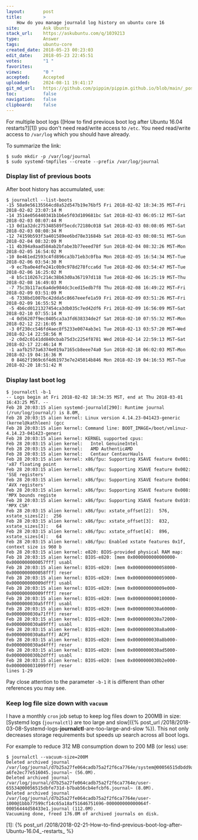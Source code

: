 ```yaml
---
layout:       post
title:        >
    How do you manage journald log history on ubuntu core 16
site:         Ask Ubuntu
stack_url:    https://askubuntu.com/q/1039213
type:         Answer
tags:         ubuntu-core
created_date: 2018-05-23 00:23:03
edit_date:    2018-05-23 22:45:51
votes:        "1 "
favorites:    
views:        "0 "
accepted:     Accepted
uploaded:     2024-08-11 19:41:17
git_md_url:   https://github.com/pippim/pippim.github.io/blob/main/_posts/2018/2018-05-23-How-do-you-manage-journald-log-history-on-ubuntu-core-16.md
toc:          false
navigation:   false
clipboard:    false
---
```


For multiple boot logs ([How to find previous boot log after Ubuntu 16.04 restarts?][1]) you don't need read/write access to `/etc`. You need read/write access to `/var/log` which you should have already.

To summarize the link:

``` 
$ sudo mkdir -p /var/log/journal
$ sudo systemd-tmpfiles --create --prefix /var/log/journal
```


### Display list of previous boots

After boot history has accumulated, use:

``` 
$ journalctl --list-boots
-15 58a9e56135564cd8a52d547b19e76bf5 Fri 2018-02-02 18:34:35 MST—Fri 2018-02-02 23:07:14 M
-14 3514e056440341b1b6e5f03d109681bc Sat 2018-02-03 06:05:12 MST—Sat 2018-02-03 08:07:44 M
-13 0d1a32dc275348589f5ecdc72180c018 Sat 2018-02-03 08:08:05 MST—Sat 2018-02-03 08:08:34 M
-12 74159b593f3a401589ee6bd78e31684b Sat 2018-02-03 08:08:51 MST—Sun 2018-02-04 08:32:09 M
-11 4b394a9aad584ab2bfabe3b77eeed78f Sun 2018-02-04 08:32:26 MST—Mon 2018-02-05 16:54:02 M
-10 8e461ed2593c4fd896ca3b71eb3c0fba Mon 2018-02-05 16:54:34 MST—Tue 2018-02-06 03:54:30 M
 -9 ec7ba0e4dfe241c0b9c978d278fcca6d Tue 2018-02-06 03:54:47 MST—Tue 2018-02-06 16:25:02 M
 -8 b5c110267c214c38b63d0a367197d118 Tue 2018-02-06 16:25:19 MST—Thu 2018-02-08 16:49:03 M
 -7 75c3b117ac6a4de984dc3ced15edb7f8 Thu 2018-02-08 16:49:22 MST—Fri 2018-02-09 03:51:09 M
 -6 7338bd1007bc42dda5c8667eeefe1a59 Fri 2018-02-09 03:51:26 MST—Fri 2018-02-09 16:55:52 M
 -5 4b6cd0121327454ca3db035c7ed42df6 Fri 2018-02-09 16:56:09 MST—Sat 2018-02-10 07:55:14 M
 -4 0d56207f9ec0405ca3a3fd638334de2f Sat 2018-02-10 07:55:32 MST—Mon 2018-02-12 22:16:05 M
 -3 0f230cc546fd4aec8f5233e0074ab3e1 Tue 2018-02-13 03:57:20 MST—Wed 2018-02-14 22:58:56 M
 -2 c0d2c0141dd840cbab75d3c2254f8781 Wed 2018-02-14 22:59:13 MST—Sat 2018-02-17 22:46:14 M
 -1 aafb2573a6374e019a7165cb8eee74a0 Sun 2018-02-18 06:02:03 MST—Mon 2018-02-19 04:16:36 M
  0 8462f1969c6f4d61973e7e245014b846 Mon 2018-02-19 04:16:53 MST—Tue 2018-02-20 18:51:42 M
```

### Display last boot log

``` 
$ journalctl -b-1
-- Logs begin at Fri 2018-02-02 18:34:35 MST, end at Thu 2018-03-01 16:43:25 MST. --
Feb 28 20:03:15 alien systemd-journald[290]: Runtime journal (/run/log/journal/) is 8.0M, 
Feb 28 20:03:15 alien kernel: Linux version 4.14.23-041423-generic (kernel@kathleen) (gcc 
Feb 28 20:03:15 alien kernel: Command line: BOOT_IMAGE=/boot/vmlinuz-4.14.23-041423-generi
Feb 28 20:03:15 alien kernel: KERNEL supported cpus:
Feb 28 20:03:15 alien kernel:   Intel GenuineIntel
Feb 28 20:03:15 alien kernel:   AMD AuthenticAMD
Feb 28 20:03:15 alien kernel:   Centaur CentaurHauls
Feb 28 20:03:15 alien kernel: x86/fpu: Supporting XSAVE feature 0x001: 'x87 floating point
Feb 28 20:03:15 alien kernel: x86/fpu: Supporting XSAVE feature 0x002: 'SSE registers'
Feb 28 20:03:15 alien kernel: x86/fpu: Supporting XSAVE feature 0x004: 'AVX registers'
Feb 28 20:03:15 alien kernel: x86/fpu: Supporting XSAVE feature 0x008: 'MPX bounds registe
Feb 28 20:03:15 alien kernel: x86/fpu: Supporting XSAVE feature 0x010: 'MPX CSR'
Feb 28 20:03:15 alien kernel: x86/fpu: xstate_offset[2]:  576, xstate_sizes[2]:  256
Feb 28 20:03:15 alien kernel: x86/fpu: xstate_offset[3]:  832, xstate_sizes[3]:   64
Feb 28 20:03:15 alien kernel: x86/fpu: xstate_offset[4]:  896, xstate_sizes[4]:   64
Feb 28 20:03:15 alien kernel: x86/fpu: Enabled xstate features 0x1f, context size is 960 b
Feb 28 20:03:15 alien kernel: e820: BIOS-provided physical RAM map:
Feb 28 20:03:15 alien kernel: BIOS-e820: [mem 0x0000000000000000-0x0000000000057fff] usabl
Feb 28 20:03:15 alien kernel: BIOS-e820: [mem 0x0000000000058000-0x0000000000058fff] reser
Feb 28 20:03:15 alien kernel: BIOS-e820: [mem 0x0000000000059000-0x000000000009dfff] usabl
Feb 28 20:03:15 alien kernel: BIOS-e820: [mem 0x000000000009e000-0x000000000009ffff] reser
Feb 28 20:03:15 alien kernel: BIOS-e820: [mem 0x0000000000100000-0x0000000030a5ffff] usabl
Feb 28 20:03:15 alien kernel: BIOS-e820: [mem 0x0000000030a60000-0x0000000030a71fff] reser
Feb 28 20:03:15 alien kernel: BIOS-e820: [mem 0x0000000030a72000-0x0000000030a89fff] usabl
Feb 28 20:03:15 alien kernel: BIOS-e820: [mem 0x0000000030a8a000-0x0000000030a8afff] ACPI 
Feb 28 20:03:15 alien kernel: BIOS-e820: [mem 0x0000000030a8b000-0x0000000030ad4fff] reser
Feb 28 20:03:15 alien kernel: BIOS-e820: [mem 0x0000000030ad5000-0x0000000030b2dfff] usabl
Feb 28 20:03:15 alien kernel: BIOS-e820: [mem 0x0000000030b2e000-0x0000000031099fff] reser
lines 1-29
```

Pay close attention to the parameter `-b-1` it is different than other references you may see.

### Keep log file size down with `vacuum`

I have a monthly `cron` job setup to keep log files down to 200MB in size: [Systemd logs (`journalctl`) are too large and slow]({% post_url /2018/2018-03-08-Systemd-logs-__journalctl__-are-too-large-and-slow %}). This not only decreases storage requirements but speeds up search across all boot logs.


For example to reduce 312 MB consumption down to 200 MB (or less) use:

``` 
$ journalctl --vacuum-size=200M
Deleted archived journal /var/log/journal/d7b25a27fe064cadb75a2f2f6ca7764e/system@00056515dbdd9a4e-a6fe2ec77e516045.journal~ (56.0M).
Deleted archived journal /var/log/journal/d7b25a27fe064cadb75a2f2f6ca7764e/user-65534@00056515dbfe731d-b7bab56cb4efcbf6.journal~ (8.0M).
Deleted archived journal /var/log/journal/d7b25a27fe064cadb75a2f2f6ca7764e/user-1000@1bbb77599cf14c65a18af51646751696-000000000000064f-00056444d58433e1.journal (112.0M).
Vacuuming done, freed 176.0M of archived journals on disk.
```


  [1]: {% post_url /2018/2018-02-21-How-to-find-previous-boot-log-after-Ubuntu-16.04_-restarts_ %}

